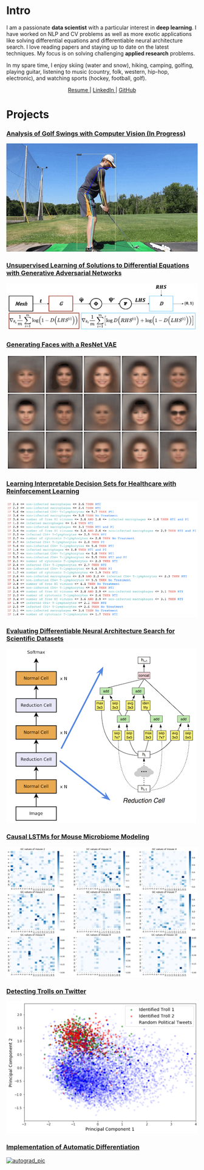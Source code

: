 # Intro

I am a passionate **data scientist** with a particular interest in **deep learning**. I have worked on NLP and CV problems as well as more exotic applications like solving differential equations and differentiable neural architecture search. I love reading papers and staying up to date on the latest techniques. My focus is on solving challenging **applied research** problems.

In my spare time, I enjoy skiing (water and snow), hiking, camping, golfing, playing guitar, listening to music (country, folk, western, hip-hop, electronic), and watching sports (hockey, football, golf).

<p style="text-align: center;">
  <a href="resume/DylanRandleResume.pdf">
    Resume
  </a>
  |
  <a href="https://linkedin.com/in/dylanrandle/">
    LinkedIn
  </a>
  |
  <a href="https://github.com/dylanrandle">
    GitHub
  </a>
</p>

# Projects

### [Analysis of Golf Swings with Computer Vision (In Progress)](index.md)
![golf_kps](projects/images/golf_kps.gif)

### [Unsupervised Learning of Solutions to Differential Equations with Generative Adversarial Networks](projects/denn/deqgan.html)
[![denn_diagram](projects/denn/DEQGAN_diagram.png)](projects/denn/deqgan.html)

### [Generating Faces with a ResNet VAE](https://github.com/dylanrandle/deepgen)
[![deepgen_gif](projects/images/deepgen.gif)](https://github.com/dylanrandle/deepgen)

### [Learning Interpretable Decision Sets for Healthcare with Reinforcement Learning](projects/irl/irl.html)
[![dagger_dset_rules](projects/irl/dagger_dset_rules.png)](projects/irl/irl.html)

### [Evaluating Differentiable Neural Architecture Search for Scientific Datasets](https://towardsdatascience.com/investigating-differentiable-neural-architecture-search-for-scientific-datasets-62899be8714e?source=friends_link&sk=bece331a719b31f24118c4b538b71d4f)
[![darts_img](projects/images/darts_img.png)](https://towardsdatascience.com/investigating-differentiable-neural-architecture-search-for-scientific-datasets-62899be8714e?source=friends_link&sk=bece331a719b31f24118c4b538b71d4f)

### [Causal LSTMs for Mouse Microbiome Modeling](https://github.com/dylanrandle/microbiome)
[![microbiome_pic](projects/images/microbiome_causality.png)](https://github.com/dylanrandle/microbiome)

### [Detecting Trolls on Twitter](https://dylanrandle.github.io/troll_classification)
[![sentence_eda](projects/images/sentence_eda.png)](https://dylanrandle.github.io/troll_classification)

### [Implementation of Automatic Differentiation](https://github.com/dylanrandle/autograd)
[![autograd_pic](https://github.com/dylanrandle/autograd/raw/master/docs/img/display.png)](https://github.com/dylanrandle/autograd)
